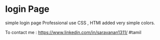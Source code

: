 # login Page
simple login page Professional use
CSS , HTMl 
added very simple colors.

To contact me : https://www.linkedin.com/in/saravanan1311/
#tamil
